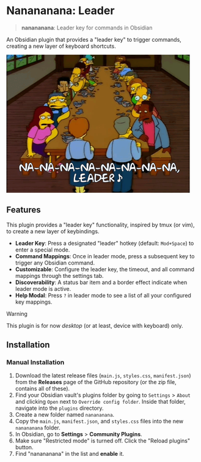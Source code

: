 # Nanananana: Leader

> **nanananana**: Leader key for commands in Obsidian

An Obsidian plugin that provides a "leader key" to trigger commands, creating a new layer of keyboard shortcuts.

![](https://raw.githubusercontent.com/rberenguel/obsidian-nanananana-leader-plugin/main/media/nanananana.gif)

## Features

This plugin provides a "leader key" functionality, inspired by tmux (or vim), to create a new layer of keybindings.

- **Leader Key**: Press a designated "leader" hotkey (default: `Mod+Space`) to enter a special mode.
- **Command Mappings**: Once in leader mode, press a subsequent key to trigger any Obsidian command.
- **Customizable**: Configure the leader key, the timeout, and all command mappings through the settings tab.
- **Discoverability**: A status bar item and a border effect indicate when leader mode is active.
- **Help Modal**: Press `?` in leader mode to see a list of all your configured key mappings.

> [!WARNING]
> This plugin is for now _desktop_ (or at least, device with keyboard) only.

## Installation

### Manual Installation

1.  Download the latest release files (`main.js`, `styles.css`, `manifest.json`) from the **Releases** page of the GitHub repository (or the zip file, contains all of these).
2.  Find your Obsidian vault's plugins folder by going to `Settings` > `About` and clicking `Open` next to `Override config folder`. Inside that folder, navigate into the `plugins` directory.
3.  Create a new folder named `nanananana`.
4.  Copy the `main.js`, `manifest.json`, and `styles.css` files into the new `nanananana` folder.
5.  In Obsidian, go to **Settings** > **Community Plugins**.
6.  Make sure "Restricted mode" is turned off. Click the "Reload plugins" button.
7.  Find "nanananana" in the list and **enable** it.
